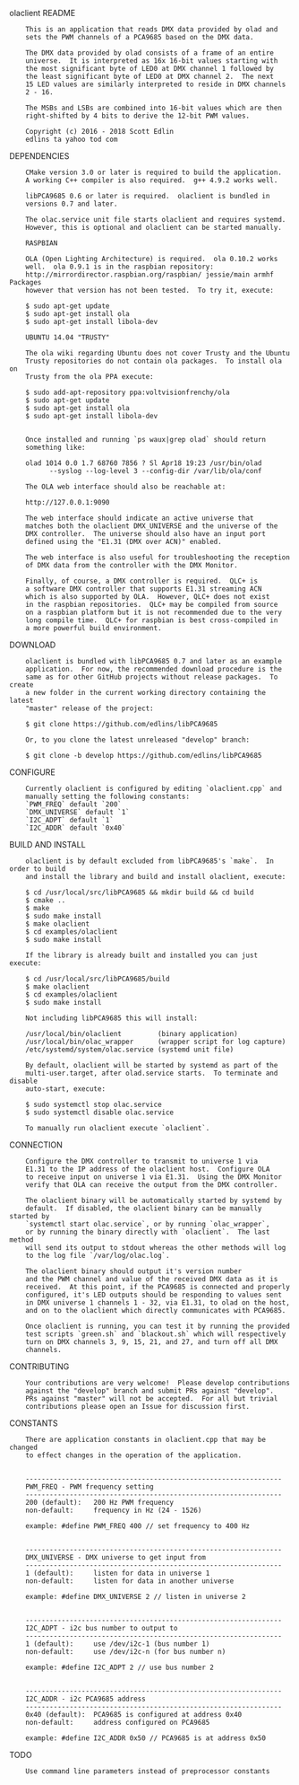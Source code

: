 olaclient README

        This is an application that reads DMX data provided by olad and
        sets the PWM channels of a PCA9685 based on the DMX data.

        The DMX data provided by olad consists of a frame of an entire
        universe.  It is interpreted as 16x 16-bit values starting with
        the most significant byte of LED0 at DMX channel 1 followed by
        the least significant byte of LED0 at DMX channel 2.  The next
        15 LED values are similarly interpreted to reside in DMX channels
        2 - 16.

        The MSBs and LSBs are combined into 16-bit values which are then
        right-shifted by 4 bits to derive the 12-bit PWM values.

        Copyright (c) 2016 - 2018 Scott Edlin
        edlins ta yahoo tod com


DEPENDENCIES

        CMake version 3.0 or later is required to build the application.
        A working C++ compiler is also required.  g++ 4.9.2 works well.

        libPCA9685 0.6 or later is required.  olaclient is bundled in
        versions 0.7 and later.

        The olac.service unit file starts olaclient and requires systemd.
        However, this is optional and olaclient can be started manually.

        RASPBIAN

        OLA (Open Lighting Architecture) is required.  ola 0.10.2 works
        well.  ola 0.9.1 is in the raspbian repository:
        http://mirrordirector.raspbian.org/raspbian/ jessie/main armhf Packages
        however that version has not been tested.  To try it, execute:

        $ sudo apt-get update
        $ sudo apt-get install ola
        $ sudo apt-get install libola-dev

        UBUNTU 14.04 "TRUSTY"

        The ola wiki regarding Ubuntu does not cover Trusty and the Ubuntu
        Trusty repositories do not contain ola packages.  To install ola on
        Trusty from the ola PPA execute:

        $ sudo add-apt-repository ppa:voltvisionfrenchy/ola
        $ sudo apt-get update
        $ sudo apt-get install ola
        $ sudo apt-get install libola-dev


        Once installed and running `ps waux|grep olad` should return
        something like:

        olad 1014 0.0 1.7 68760 7856 ? Sl Apr18 19:23 /usr/bin/olad
              --syslog --log-level 3 --config-dir /var/lib/ola/conf

        The OLA web interface should also be reachable at:

        http://127.0.0.1:9090

        The web interface should indicate an active universe that
        matches both the olaclient DMX_UNIVERSE and the universe of the
        DMX controller.  The universe should also have an input port
        defined using the "E1.31 (DMX over ACN)" enabled.

        The web interface is also useful for troubleshooting the reception
        of DMX data from the controller with the DMX Monitor.

        Finally, of course, a DMX controller is required.  QLC+ is
        a software DMX controller that supports E1.31 streaming ACN
        which is also supported by OLA.  However, QLC+ does not exist
        in the raspbian repositories.  QLC+ may be compiled from source
        on a raspbian platform but it is not recommended due to the very
        long compile time.  QLC+ for raspbian is best cross-compiled in
        a more powerful build environment.

DOWNLOAD

        olaclient is bundled with libPCA9685 0.7 and later as an example
        application.  For now, the recommended download procedure is the
        same as for other GitHub projects without release packages.  To create
        a new folder in the current working directory containing the latest
        "master" release of the project:

        $ git clone https://github.com/edlins/libPCA9685

        Or, to you clone the latest unreleased "develop" branch:

        $ git clone -b develop https://github.com/edlins/libPCA9685

CONFIGURE

        Currently olaclient is configured by editing `olaclient.cpp` and
        manually setting the following constants:
        `PWM_FREQ` default `200`
        `DMX_UNIVERSE` default `1`
        `I2C_ADPT` default `1`
        `I2C_ADDR` default `0x40`

BUILD AND INSTALL

        olaclient is by default excluded from libPCA9685's `make`.  In order to build
        and install the library and build and install olaclient, execute:

        $ cd /usr/local/src/libPCA9685 && mkdir build && cd build
        $ cmake ..
        $ make
        $ sudo make install
        $ make olaclient
        $ cd examples/olaclient
        $ sudo make install

        If the library is already built and installed you can just execute:

        $ cd /usr/local/src/libPCA9685/build
        $ make olaclient
        $ cd examples/olaclient
        $ sudo make install

        Not including libPCA9685 this will install:

        /usr/local/bin/olaclient         (binary application)
        /usr/local/bin/olac_wrapper      (wrapper script for log capture)
        /etc/systemd/system/olac.service (systemd unit file)

        By default, olaclient will be started by systemd as part of the
        multi-user.target, after olad.service starts.  To terminate and disable
        auto-start, execute:

        $ sudo systemctl stop olac.service
        $ sudo systemctl disable olac.service

        To manually run olaclient execute `olaclient`.

CONNECTION

        Configure the DMX controller to transmit to universe 1 via
        E1.31 to the IP address of the olaclient host.  Configure OLA
        to receive input on universe 1 via E1.31.  Using the DMX Monitor
        verify that OLA can receive the output from the DMX controller.

        The olaclient binary will be automatically started by systemd by
        default.  If disabled, the olaclient binary can be manually started by
        `systemctl start olac.service`, or by running `olac_wrapper`,
        or by running the binary directly with `olaclient`.  The last method
        will send its output to stdout whereas the other methods will log
        to the log file `/var/log/olac.log`.

        The olaclient binary should output it's version number
        and the PWM channel and value of the received DMX data as it is
        received.  At this point, if the PCA9685 is connected and properly
        configured, it's LED outputs should be responding to values sent
        in DMX universe 1 channels 1 - 32, via E1.31, to olad on the host,
        and on to the olaclient which directly communicates with PCA9685.

        Once olaclient is running, you can test it by running the provided
        test scripts `green.sh` and `blackout.sh` which will respectively
        turn on DMX channels 3, 9, 15, 21, and 27, and turn off all DMX
        channels.

CONTRIBUTING

        Your contributions are very welcome!  Please develop contributions
        against the "develop" branch and submit PRs against "develop".
        PRs against "master" will not be accepted.  For all but trivial
        contributions please open an Issue for discussion first.

CONSTANTS

        There are application constants in olaclient.cpp that may be changed
        to effect changes in the operation of the application.


        ----------------------------------------------------------------
        PWM_FREQ - PWM frequency setting
        ----------------------------------------------------------------
        200 (default):   200 Hz PWM frequency
        non-default:     frequency in Hz (24 - 1526)

        example: #define PWM_FREQ 400 // set frequency to 400 Hz


        ----------------------------------------------------------------
        DMX_UNIVERSE - DMX universe to get input from
        ----------------------------------------------------------------
        1 (default):     listen for data in universe 1
        non-default:     listen for data in another universe

        example: #define DMX_UNIVERSE 2 // listen in universe 2


        ----------------------------------------------------------------
        I2C_ADPT - i2c bus number to output to
        ----------------------------------------------------------------
        1 (default):     use /dev/i2c-1 (bus number 1)
        non-default:     use /dev/i2c-n (for bus number n)

        example: #define I2C_ADPT 2 // use bus number 2


        ----------------------------------------------------------------
        I2C_ADDR - i2c PCA9685 address
        ----------------------------------------------------------------
        0x40 (default):  PCA9685 is configured at address 0x40
        non-default:     address configured on PCA9685

        example: #define I2C_ADDR 0x50 // PCA9685 is at address 0x50

TODO

        Use command line parameters instead of preprocessor constants
